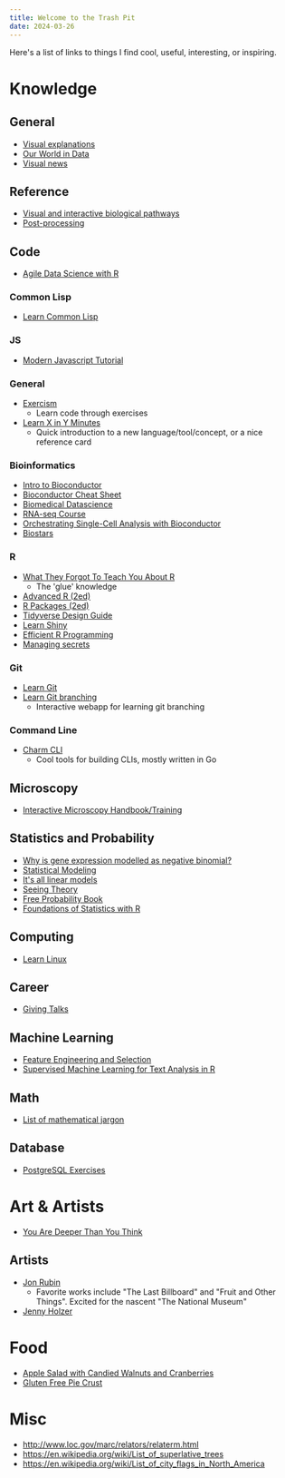 ```yaml
---
title: Welcome to the Trash Pit
date: 2024-03-26
---
```


Here's a list of links to things I find cool, useful, interesting, or inspiring.

# Knowledge

## General
- [Visual explanations](https://setosa.io/#/)
- [Our World in Data](https://ourworldindata.org/)
- [Visual news](https://pudding.cool)

## Reference
- [Visual and interactive biological pathways](https://www.rndsystems.com/pathways)
- [Post-processing](https://www.reddit.com/r/postprocessing/comments/4x91ex/post_processing_megathread/?st=jc3tl7lu&sh=149b6297)

## Code
- [Agile Data Science with R](https://edwinth.github.io/ADSwR/index.html)

### Common Lisp
- [Learn Common Lisp](https://gigamonkeys.com/book/introduction-why-lisp.html)

### JS
- [Modern Javascript Tutorial](https://javascript.info/)

### General
- [Exercism](https://exercism.io/)
  - Learn code through exercises
- [Learn X in Y Minutes](https://learnxinyminutes.com/)
  - Quick introduction to a new language/tool/concept, or a nice reference card

### Bioinformatics
- [Intro to Bioconductor](http://kasperdanielhansen.github.io/genbioconductor/)
- [Bioconductor Cheat Sheet](https://github.com/mikelove/bioc-refcard)
- [Biomedical Datascience](http://genomicsclass.github.io/book/)
- [RNA-seq Course](https://rnabio.org/course/)
- [Orchestrating Single-Cell Analysis with Bioconductor](http://bioconductor.org/books/release/OSCA/)
- [Biostars](https://www.biostarhandbook.com/)

### R
- [What They Forgot To Teach You About R](https://rstats.wtf/)
    - The 'glue' knowledge
- [Advanced R (2ed)](https://adv-r.hadley.nz/)
- [R Packages (2ed)](https://r-pkgs.org/)
- [Tidyverse Design Guide](https://design.tidyverse.org/)
- [Learn Shiny](https://mastering-shiny.org/)
- [Efficient R Programming](https://csgillespie.github.io/efficientR/index.html)
- [Managing secrets](https://cran.r-project.org/web/packages/httr/vignettes/secrets.html)

### Git
- [Learn Git](http://gitready.com/)
- [Learn Git branching](https://learngitbranching.js.org/?locale=en_US)
  - Interactive webapp for learning git branching
  
### Command Line
- [Charm CLI](https://charm.sh/)
  - Cool tools for building CLIs, mostly written in Go

## Microscopy
- [Interactive Microscopy Handbook/Training](https://myscope.training/#)

## Statistics and Probability
- [Why is gene expression modelled as negative binomial?](https://bioramble.wordpress.com/2016/01/30/why-sequencing-data-is-modeled-as-negative-binomial/)
- [Statistical Modeling](https://dtkaplan.github.io/SM2-bookdown/)
- [It's all linear models](https://steverxd.github.io/Stat_tests/index.html)
- [Seeing Theory](https://seeing-theory.brown.edu/)
- [Free Probability Book](https://drive.google.com/file/d/1VmkAAGOYCTORq1wxSQqy255qLJjTNvBI/edit)
- [Foundations of Statistics with R](https://mathstat.slu.edu/~speegle/_book/preface.html)

## Computing
- [Learn Linux](https://linuxjourney.com/)

## Career
- [Giving Talks](https://github.com/jtleek/talkguide)

## Machine Learning
- [Feature Engineering and Selection](https://bookdown.org/max/FES/)
- [Supervised Machine Learning for Text Analysis in R](https://smltar.com/)

## Math
- [List of mathematical jargon](https://en.wikipedia.org/wiki/List_of_mathematical_jargon)

## Database
- [PostgreSQL Exercises](https://pgexercises.com/gettingstarted.html)

# Art & Artists
- [You Are Deeper Than You Think](https://art.tfl.gov.uk/projects/you-are-deeper-than-what-you-think/)

## Artists
- [Jon Rubin](http://www.jonrubin.net/)
  - Favorite works include "The Last Billboard" and "Fruit and Other Things". Excited for the nascent "The National Museum"
- [Jenny Holzer](https://projects.jennyholzer.com/plaques/cast-bronze/gallery#47)

# Food
- [Apple Salad with Candied Walnuts and Cranberries](https://www.recipetineats.com/apple-salad-candied-walnuts-cranberries/)
- [Gluten Free Pie Crust](https://fromscratchfast.com/easy-gluten-free-pie-crust/)

# Misc
- <http://www.loc.gov/marc/relators/relaterm.html>
- <https://en.wikipedia.org/wiki/List_of_superlative_trees>
- <https://en.wikipedia.org/wiki/List_of_city_flags_in_North_America>
